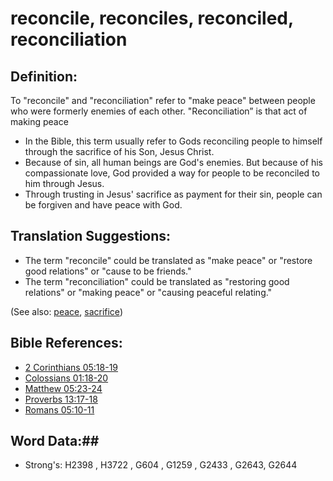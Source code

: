 # reconcile, reconciles, reconciled, reconciliation #

## Definition: ##

To "reconcile" and "reconciliation" refer to "make peace" between people who were formerly enemies of each other. "Reconciliation” is that act of making peace

* In the Bible, this term usually refer to Gods reconciling people to himself through the sacrifice of his Son, Jesus Christ.
* Because of sin, all human beings are God's enemies. But because of his compassionate love, God provided a way for people to be reconciled to him through Jesus.
* Through trusting in Jesus' sacrifice as payment for their sin, people can be forgiven and have peace with God.

## Translation Suggestions: ##

* The term "reconcile" could be translated as "make peace" or "restore good relations" or "cause to be friends."
* The term "reconciliation" could be translated as "restoring good relations" or "making peace" or "causing peaceful relating."

(See also: [peace](../other/peace.md), [sacrifice](../other/sacrifice.md))

## Bible References: ##

* [2 Corinthians 05:18-19](rc://en/tn/help/2co/05/18)
* [Colossians 01:18-20](rc://en/tn/help/col/01/18)
* [Matthew 05:23-24](rc://en/tn/help/mat/05/23)
* [Proverbs 13:17-18](rc://en/tn/help/pro/13/17)
* [Romans 05:10-11](rc://en/tn/help/rom/05/10)

## Word Data:##

* Strong's: H2398 , H3722 , G604 , G1259 , G2433 , G2643, G2644

